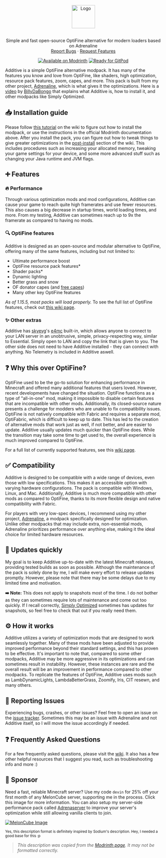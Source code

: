 <div align="center">
  <a href="https://github.com/intergrav/Additive">
    <img src="https://raw.githubusercontent.com/intergrav/Branding/main/additive/additive_textlogo_256h.png" alt="Logo" height="75">
  </a>
  <br />
  <br />
  <p align="center">
    Simple and fast open-source OptiFine alternative for modern loaders based on Adrenaline
    <br />
    <a href="https://github.com/intergrav/Additive/issues">Report Bugs</a>
    ·
    <a href="https://github.com/intergrav/Additive/issues">Request Features</a>
  </p>
  <a href="https://modrinth.com/modpack/additive"><img src="https://cdn.jsdelivr.net/npm/@intergrav/devins-badges@3/assets/compact/available/modrinth_vector.svg" alt="Available on Modrinth"></a>
  <a href="https://gitpod.io/from-referrer/"><img src="https://cdn.jsdelivr.net/npm/@intergrav/devins-badges@3/assets/compact/supported/gitpod_vector.svg" alt="Ready for GitPod"></a>
</div>

Additive is a simple OptiFine alternative modpack. It has many of the features you know and love from OptiFine, like shaders, high optimization, resource pack features, zoom, capes, and more. This pack is built from my other project, [Adrenaline](https://modrinth.com/modpack/adrenaline), which is what gives it the optimizations. Here is a [video](https://www.youtube.com/watch?v=Zl7nzdbG1GI) by [BillyDaBongo](https://www.youtube.com/c/BillyDaBongo) that explains what Additive is, how to install it, and other modpacks like Simply Optimized.

## 📥 Installation guide

Please follow [this tutorial](https://github.com/intergrav/Additive/wiki/Installation) on the wiki to figure out how to install the modpack, or use the instructions in the official Modrinth documentation above. After you install the pack, you can figure out how to tweak things to give greater optimizations in the [post-install](https://github.com/intergrav/Additive/wiki/Post-install) section of the wiki. This includes procedures such as increasing your allocated memory, tweaking your game settings for your device, and some more advanced stuff such as changing your Java runtime and JVM flags.

## ➕ Features

### 🔥 Performance

Through various optimization mods and mod configurations, Additive can cause your game to reach quite high framerates and use fewer resources. This also causes a big decrease in startup times, world loading times, and more. From my testing, Additive can sometimes reach up to 9x the framerate as compared to having no mods.

### 🔍 OptiFine features

Additive is designed as an open-source and modular alternative to OptiFine, offering many of the same features, including but not limited to:

- Ultimate performance boost
- OptiFine resource pack features*
- Shader packs*
- Dynamic lighting
- Better grass and snow
- OF donator capes (and [free capes](https://github.com/intergrav/Additive/wiki/Supporter-cape))
- Many other key OptiFine features

*As of 1.15.5, most packs will load properly.* To see the full list of OptiFine features, check out [this wiki page](https://github.com/intergrav/Additive/wiki/Give-up-OptiFine).

### ✨ Other extras

Additive has [skyevg](https://git.skye.vg/me)'s [e4mc](https://git.skye.vg/me/e4mc_minecraft) built-in, which allows anyone to connect to your LAN server in an unobtrusive, simple, privacy-respecting way, similar to Essential. Simply open to LAN and copy the link that is given to you. The other side does not need to have Additive installed - they can connect with anything. No Telemetry is included in Additive aswell.

## ❓ Why this over OptiFine?

OptiFine used to be the go-to solution for enhancing performance in Minecraft and offered many additional features that users loved. However, recent developments have changed the situation. OptiFine functions as a type of "all-in-one" mod, making it impossible to disable certain features that are incompatible with other mods. Additionally, its closed-source nature presents a challenge for modders who are unable to fix compatibility issues. OptiFine is not natively compatible with Fabric and requires a separate mod, OptiFabric, which is difficult to keep up to date. This has led to the creation of alternative mods that work just as well, if not better, and are easier to update. Additive usually updates much quicker than OptiFine does. While the transition may take some time to get used to, the overall experience is much improved compared to OptiFine.

For a full list of currently supported features, see this [wiki page](https://github.com/intergrav/Additive/wiki/Give-up-OptiFine).

## ✅ Compatibility

Additive is designed to be compatible with a wide range of devices, even those with low specifications. This makes it an accessible option with varying hardware configurations. The pack is compatible with Windows, Linux, and Mac. Additionally, Additive is much more compatible with other mods as compared to OptiFine, thanks to its more flexible design and native compatibility with Fabric.

For players with very low-spec devices, I recommend using my other project, [Adrenaline](https://modrinth.com/modpack/adrenaline/), a modpack specifically designed for optimization. Unlike other modpacks that may include extra, non-essential mods, Adrenaline prioritizes performance over anything else, making it the ideal choice for limited hardware resources.

## 🔄️ Updates quickly

My goal is to keep Additive up-to-date with the latest Minecraft releases, providing tested builds as soon as possible. Although the maintenance of the pack is solely done by me, I will make every effort to release updates promptly. However, please note that there may be some delays due to my limited time and motivation.

**➡️ Note:** This does not apply to snapshots most of the time. I do not bother as they can sometimes require lots of maintenance and come out too quickly. If I recall correctly, [Simply Optimized](https://modrinth.com/modpack/sop) sometimes has updates for snapshots, so feel free to check that out if you really need them.

## ⚙️ How it works

Additive utilizes a variety of optimization mods that are designed to work seamlessly together. Many of these mods have been adjusted to provide improved performance beyond their standard settings, and this has proven to be effective. It's important to note that, compared to some other modpacks, Additive may be more aggressive in its optimizations and can sometimes result in instability. However, these instances are rare and the overall result will be an improvement in performance compared to other modpacks. To replicate the features of OptiFine, Additive uses mods such as LambDynamicLights, LambdaBetterGrass, Zoomify, Iris, CIT resewn, and many others.

## 🐛 Reporting Issues

Experiencing bugs, crashes, or other issues? Feel free to open an issue on the [issue tracker](https://github.com/intergrav/Additive/issues). Sometimes this may be an issue with Adrenaline and not Additive itself, so I will move the issue accordingly if needed.

## ❓ Frequently Asked Questions

For a few frequently asked questions, please visit the [wiki](https://github.com/intergrav/Additive/wiki). It also has a few other helpful resources that I suggest you read, such as troubleshooting info and more :)

## 🍉 Sponsor
Need a fast, reliable Minecraft server? Use my code `devin` for 25% off your first month of any MelonCube server, supporting me in the process. Click this image for more information. You can also setup my server-side performance pack called [Adrenaserver](https://modrinth.com/modpack/adrenaserver) to improve your server's optimization while still allowing vanilla clients to join.

[![MelonCube Image](https://www.meloncube.net/partners/custom-banners/fc383dd6-4bb3-424f-b4fb-f540acb27e8b.png)](https://meloncube.net/devin)

<small>Yes, this description format is definitely inspired by Sodium's description. Hey, I needed a good base for this :p</small>

> *This description was copied from the [Modrinth page](https://modrinth.com/modpack/additive). It may not be formatted correctly.*
